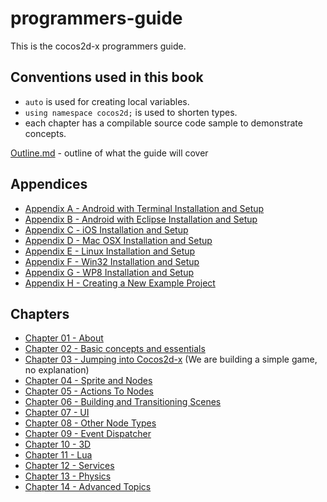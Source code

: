 programmers-guide
=================

This is the cocos2d-x programmers guide.

## Conventions used in this book

* `auto` is used for creating local variables.
* `using namespace cocos2d;` is used to shorten types. 
* each chapter has a compilable source code sample to demonstrate concepts.


[Outline.md](https://github.com/chukong/programmers-guide/blob/master/outline.md) - outline of what the guide will cover

Appendices
--------
 - [Appendix A - Android with Terminal Installation and Setup](https://github.com/chukong/programmers-guide/blob/master/A.md)
 - [Appendix B - Android with Eclipse Installation and Setup](https://github.com/chukong/programmers-guide/blob/master/B.md)
 - [Appendix C - iOS Installation and Setup](https://github.com/chukong/programmers-guide/blob/master/C.md)
 - [Appendix D - Mac OSX Installation and Setup](https://github.com/chukong/programmers-guide/blob/master/D.md)
 - [Appendix E - Linux Installation and Setup](https://github.com/chukong/programmers-guide/blob/master/E.md)
 - [Appendix F - Win32 Installation and Setup](https://github.com/chukong/programmers-guide/blob/master/F.md)
 - [Appendix G - WP8 Installation and Setup](https://github.com/chukong/programmers-guide/blob/master/G.md)
 - [Appendix H - Creating a New Example Project](https://github.com/chukong/programmers-guide/blob/master/H.md)

Chapters
--------
 - [Chapter 01 - About](https://github.com/chukong/programmers-guide/blob/master/1.md)
 - [Chapter 02 - Basic concepts and essentials](https://github.com/chukong/programmers-guide/blob/master/2.md)
 - [Chapter 03 - Jumping into Cocos2d-x](https://github.com/chukong/programmers-guide/blob/master/3.md) (We are building a simple game, no explanation)
 - [Chapter 04 - Sprite and Nodes](https://github.com/chukong/programmers-guide/blob/master/4.md)
 - [Chapter 05 - Actions To Nodes](https://github.com/chukong/programmers-guide/blob/master/5.md)
 - [Chapter 06 - Building and Transitioning Scenes](https://github.com/chukong/programmers-guide/blob/master/6.md)
 - [Chapter 07 - UI](https://github.com/chukong/programmers-guide/blob/master/7.md)
 - [Chapter 08 - Other Node Types](https://github.com/chukong/programmers-guide/blob/master/8.md)
 - [Chapter 09 - Event Dispatcher](https://github.com/chukong/programmers-guide/blob/master/9.md)
 - [Chapter 10 - 3D](https://github.com/chukong/programmers-guide/blob/master/10.md)
 - [Chapter 11 - Lua](https://github.com/chukong/programmers-guide/blob/master/11.md)
 - [Chapter 12 - Services](https://github.com/chukong/programmers-guide/blob/master/12.md)
 - [Chapter 13 - Physics](https://github.com/chukong/programmers-guide/blob/master/13.md)
 - [Chapter 14 - Advanced Topics](https://github.com/chukong/programmers-guide/blob/master/14.md)
